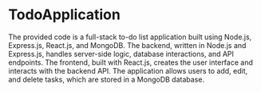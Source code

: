 # TodoApplication
The provided code is a full-stack to-do list application built using Node.js, Express.js, React.js, and MongoDB. The backend, written in Node.js and Express.js, handles server-side logic, database interactions, and API endpoints. The frontend, built with React.js, creates the user interface and interacts with the backend API. The application allows users to add, edit, and delete tasks, which are stored in a MongoDB database. 
